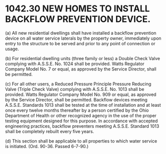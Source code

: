 1042.30 NEW HOMES TO INSTALL BACKFLOW PREVENTION DEVICE.
========================================================

​(a) All new residential dwellings shall have installed a backflow
prevention device on all water service laterals by the property owner,
immediately upon entry to the structure to be served and prior to any
point of connection or usage.

​(b) For residential dwelling units (three family or less) a Double
Check Valve complying with A.S.S.E. No. 1024 shall be provided. Watts
Regulator Company Model No. 7 or equal, as approved by the Service
Director, shall be permitted.

​(c) For all other users, a Reduced Pressure Principle Pressure Reducing
Valve (Triple Check Valve) complying with A.S.S.E. No. 1013 shall be
provided. Watts Regulator Company Model No. 909 or equal, as approved by
the Service Director, shall be permitted. Backflow devices meeting
A.S.S.E. Standards 1013 shall be tested at the time of installation and
at least once every twelve months thereafter by a person certified by
the Ohio Department of Health or other recognized agency in the use of
the proper testing equipment designed for this purpose. In accordance
with accepted engineering practices, backflow preventers meeting
A.S.S.E. Standard 1013 shall be completely rebuilt every five years.

​(d) This section shall be applicable to all properties to which water
service is initiated. (Ord. 90-36. Passed 6-7-90.)
